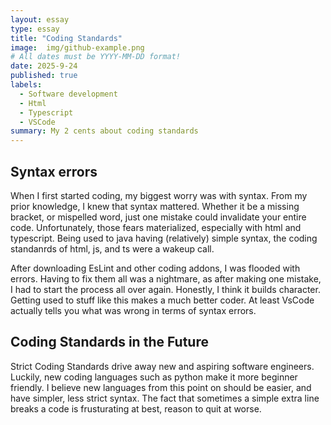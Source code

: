 ```yaml
---
layout: essay
type: essay
title: "Coding Standards"
image:  img/github-example.png
# All dates must be YYYY-MM-DD format!
date: 2025-9-24
published: true
labels:
  - Software development
  - Html
  - Typescript
  - VSCode
summary: My 2 cents about coding standards
---
```



## Syntax errors 

When I first started coding, my biggest worry was with syntax. From my prior knowledge, I knew that syntax mattered. Whether it be a missing bracket, or mispelled word, just one mistake could invalidate your entire code. Unfortunately, those fears materialized, especially with html and typescript. Being used to java having (relatively) simple syntax, the coding standanrds of html, js, and ts were a wakeup call. 

After downloading EsLint and other coding addons, I was flooded with errors. Having to fix them all was a nightmare, as after making one mistake, I had to start the process all over again. Honestly, I think it builds character. Getting used to stuff like this makes a much better coder. At least VsCode actually tells you what was wrong in terms of syntax errors. 

## Coding Standards in the Future

Strict Coding Standards drive away new and aspiring software engineers. Luckily, new coding languages such as python make it more beginner friendly. I believe new languages from this point on should be easier, and have simpler, less strict syntax. The fact that sometimes a simple extra line breaks a code is frusturating at best, reason to quit at worse. 

